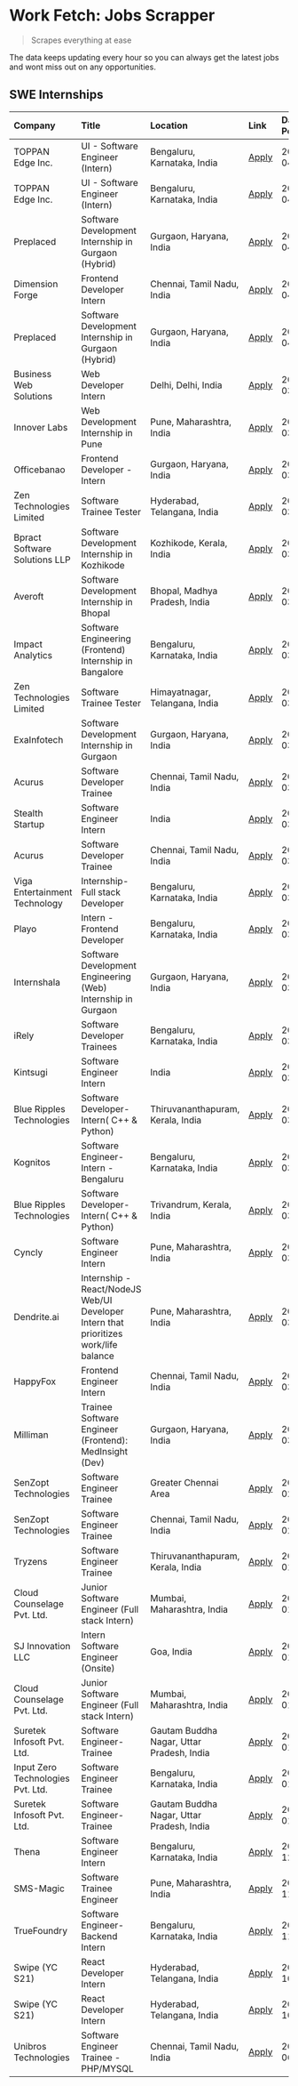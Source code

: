 # Work Fetch: Jobs Scrapper
> Scrapes everything at ease

The data keeps updating every hour so you can always get the latest jobs and wont miss out on any opportunities.

## SWE Internships
<!--START_SECTION:workfetch-->
| Company                           | Title                                                                                | Location                                  | Link                                                                                                                                                                                                                                                                                                  | Date Posted   |
|:----------------------------------|:-------------------------------------------------------------------------------------|:------------------------------------------|:------------------------------------------------------------------------------------------------------------------------------------------------------------------------------------------------------------------------------------------------------------------------------------------------------|:--------------|
| TOPPAN Edge Inc.                  | UI - Software Engineer (Intern)                                                      | Bengaluru, Karnataka, India               | [Apply](https://in.linkedin.com/jobs/view/ui-software-engineer-intern-at-toppan-edge-inc-3879345823?position=29&pageNum=0&refId=495zGV%2Fx9yJ3yqRref3xSA%3D%3D&trackingId=Gpf702v8ecyvNKCbT2t6Hw%3D%3D&trk=public_jobs_jserp-result_search-card)                                                      | 2024-04-02    |
| TOPPAN Edge Inc.                  | UI - Software Engineer (Intern)                                                      | Bengaluru, Karnataka, India               | [Apply](https://in.linkedin.com/jobs/view/ui-software-engineer-intern-at-toppan-edge-inc-3879345823?position=4&pageNum=2&refId=rxDZD8764tWUEF87vSBgew%3D%3D&trackingId=%2B5pg7c0MbNb%2Bqx3S5C87sw%3D%3D&trk=public_jobs_jserp-result_search-card)                                                     | 2024-04-02    |
| Preplaced                         | Software Development Internship in Gurgaon (Hybrid)                                  | Gurgaon, Haryana, India                   | [Apply](https://in.linkedin.com/jobs/view/software-development-internship-in-gurgaon-hybrid-at-preplaced-3880567870?position=31&pageNum=0&refId=495zGV%2Fx9yJ3yqRref3xSA%3D%3D&trackingId=f3op3CQsErDYJdXfgqUH0Q%3D%3D&trk=public_jobs_jserp-result_search-card)                                      | 2024-04-01    |
| Dimension Forge                   | Frontend Developer Intern                                                            | Chennai, Tamil Nadu, India                | [Apply](https://in.linkedin.com/jobs/view/frontend-developer-intern-at-dimension-forge-3880035903?position=56&pageNum=0&refId=495zGV%2Fx9yJ3yqRref3xSA%3D%3D&trackingId=KmiANfO5w%2BZs3KiWbXaX3A%3D%3D&trk=public_jobs_jserp-result_search-card)                                                      | 2024-04-01    |
| Preplaced                         | Software Development Internship in Gurgaon (Hybrid)                                  | Gurgaon, Haryana, India                   | [Apply](https://in.linkedin.com/jobs/view/software-development-internship-in-gurgaon-hybrid-at-preplaced-3880567870?position=6&pageNum=2&refId=rxDZD8764tWUEF87vSBgew%3D%3D&trackingId=a45Ep%2B5mN5b2M%2BUxSU%2FB0g%3D%3D&trk=public_jobs_jserp-result_search-card)                                   | 2024-04-01    |
| Business Web Solutions            | Web Developer Intern                                                                 | Delhi, Delhi, India                       | [Apply](https://in.linkedin.com/jobs/view/web-developer-intern-at-business-web-solutions-3877537626?position=46&pageNum=0&refId=495zGV%2Fx9yJ3yqRref3xSA%3D%3D&trackingId=oUhq3rFAllcJAGXSbIgbhA%3D%3D&trk=public_jobs_jserp-result_search-card)                                                      | 2024-03-30    |
| Innover Labs                      | Web Development Internship in Pune                                                   | Pune, Maharashtra, India                  | [Apply](https://in.linkedin.com/jobs/view/web-development-internship-in-pune-at-innover-labs-3875494237?position=11&pageNum=0&refId=495zGV%2Fx9yJ3yqRref3xSA%3D%3D&trackingId=gCh9jw3ZVEcQ18UjomAmFg%3D%3D&trk=public_jobs_jserp-result_search-card)                                                  | 2024-03-28    |
| Officebanao                       | Frontend Developer - Intern                                                          | Gurgaon, Haryana, India                   | [Apply](https://in.linkedin.com/jobs/view/frontend-developer-intern-at-officebanao-3871265915?position=17&pageNum=0&refId=495zGV%2Fx9yJ3yqRref3xSA%3D%3D&trackingId=Xh57oo3vP47FbOacJCo%2B2g%3D%3D&trk=public_jobs_jserp-result_search-card)                                                          | 2024-03-28    |
| Zen Technologies Limited          | Software Trainee Tester                                                              | Hyderabad, Telangana, India               | [Apply](https://in.linkedin.com/jobs/view/software-trainee-tester-at-zen-technologies-limited-3872036112?position=14&pageNum=0&refId=495zGV%2Fx9yJ3yqRref3xSA%3D%3D&trackingId=LQ0ljS34wRBdnIjln7d4PQ%3D%3D&trk=public_jobs_jserp-result_search-card)                                                 | 2024-03-27    |
| Bpract Software Solutions LLP     | Software Development Internship in Kozhikode                                         | Kozhikode, Kerala, India                  | [Apply](https://in.linkedin.com/jobs/view/software-development-internship-in-kozhikode-at-bpract-software-solutions-llp-3874054300?position=24&pageNum=0&refId=495zGV%2Fx9yJ3yqRref3xSA%3D%3D&trackingId=LcczIcE44NdnOEd141lOIA%3D%3D&trk=public_jobs_jserp-result_search-card)                       | 2024-03-27    |
| Averoft                           | Software Development Internship in Bhopal                                            | Bhopal, Madhya Pradesh, India             | [Apply](https://in.linkedin.com/jobs/view/software-development-internship-in-bhopal-at-averoft-3874051550?position=54&pageNum=0&refId=495zGV%2Fx9yJ3yqRref3xSA%3D%3D&trackingId=%2BIo5vE54W7ELBSgRyjYjdw%3D%3D&trk=public_jobs_jserp-result_search-card)                                              | 2024-03-27    |
| Impact Analytics                  | Software Engineering (Frontend) Internship in Bangalore                              | Bengaluru, Karnataka, India               | [Apply](https://in.linkedin.com/jobs/view/software-engineering-frontend-internship-in-bangalore-at-impact-analytics-3872535077?position=6&pageNum=0&refId=495zGV%2Fx9yJ3yqRref3xSA%3D%3D&trackingId=T7ak9X9x1dvEl7eKY2X6SQ%3D%3D&trk=public_jobs_jserp-result_search-card)                            | 2024-03-26    |
| Zen Technologies Limited          | Software Trainee Tester                                                              | Himayatnagar, Telangana, India            | [Apply](https://in.linkedin.com/jobs/view/software-trainee-tester-at-zen-technologies-limited-3872100214?position=12&pageNum=0&refId=495zGV%2Fx9yJ3yqRref3xSA%3D%3D&trackingId=10USIfL%2BEODrBu3DR5aLxA%3D%3D&trk=public_jobs_jserp-result_search-card)                                               | 2024-03-26    |
| ExaInfotech                       | Software Development Internship in Gurgaon                                           | Gurgaon, Haryana, India                   | [Apply](https://in.linkedin.com/jobs/view/software-development-internship-in-gurgaon-at-exainfotech-3872534185?position=20&pageNum=0&refId=495zGV%2Fx9yJ3yqRref3xSA%3D%3D&trackingId=2yGfdsVk3K9tbrZkTeiI%2FA%3D%3D&trk=public_jobs_jserp-result_search-card)                                         | 2024-03-26    |
| Acurus                            | Software Developer Trainee                                                           | Chennai, Tamil Nadu, India                | [Apply](https://in.linkedin.com/jobs/view/software-developer-trainee-at-acurus-3871400616?position=27&pageNum=0&refId=495zGV%2Fx9yJ3yqRref3xSA%3D%3D&trackingId=NlG41%2F2vXpsgtJZ76yzquQ%3D%3D&trk=public_jobs_jserp-result_search-card)                                                              | 2024-03-26    |
| Stealth Startup                   | Software Engineer Intern                                                             | India                                     | [Apply](https://in.linkedin.com/jobs/view/software-engineer-intern-at-stealth-startup-3868406943?position=55&pageNum=0&refId=495zGV%2Fx9yJ3yqRref3xSA%3D%3D&trackingId=3BViAL3iOFS2g98ea%2BDzjA%3D%3D&trk=public_jobs_jserp-result_search-card)                                                       | 2024-03-26    |
| Acurus                            | Software Developer Trainee                                                           | Chennai, Tamil Nadu, India                | [Apply](https://in.linkedin.com/jobs/view/software-developer-trainee-at-acurus-3871400616?position=2&pageNum=2&refId=rxDZD8764tWUEF87vSBgew%3D%3D&trackingId=f5rOmkONHXeyqUEYhSRlbQ%3D%3D&trk=public_jobs_jserp-result_search-card)                                                                   | 2024-03-26    |
| Viga Entertainment Technology     | Internship-Full stack Developer                                                      | Bengaluru, Karnataka, India               | [Apply](https://in.linkedin.com/jobs/view/internship-full-stack-developer-at-viga-entertainment-technology-3870669789?position=39&pageNum=0&refId=495zGV%2Fx9yJ3yqRref3xSA%3D%3D&trackingId=RAVDEDCuqXWLB0klaQoQZw%3D%3D&trk=public_jobs_jserp-result_search-card)                                    | 2024-03-25    |
| Playo                             | Intern - Frontend Developer                                                          | Bengaluru, Karnataka, India               | [Apply](https://in.linkedin.com/jobs/view/intern-frontend-developer-at-playo-3864131172?position=8&pageNum=0&refId=495zGV%2Fx9yJ3yqRref3xSA%3D%3D&trackingId=mAS4bH3tOsKo1mHDjycLcg%3D%3D&trk=public_jobs_jserp-result_search-card)                                                                   | 2024-03-22    |
| Internshala                       | Software Development Engineering (Web) Internship in Gurgaon                         | Gurgaon, Haryana, India                   | [Apply](https://in.linkedin.com/jobs/view/software-development-engineering-web-internship-in-gurgaon-at-internshala-3865617795?position=2&pageNum=0&refId=495zGV%2Fx9yJ3yqRref3xSA%3D%3D&trackingId=Q9ARyldbrOLFj68MO0qh0w%3D%3D&trk=public_jobs_jserp-result_search-card)                            | 2024-03-20    |
| iRely                             | Software Developer Trainees                                                          | Bengaluru, Karnataka, India               | [Apply](https://in.linkedin.com/jobs/view/software-developer-trainees-at-irely-3860566039?position=4&pageNum=0&refId=495zGV%2Fx9yJ3yqRref3xSA%3D%3D&trackingId=t%2F9ClUMw%2BDgtjmIi1lE7mw%3D%3D&trk=public_jobs_jserp-result_search-card)                                                             | 2024-03-18    |
| Kintsugi                          | Software Engineer Intern                                                             | India                                     | [Apply](https://in.linkedin.com/jobs/view/software-engineer-intern-at-kintsugi-3857074071?position=41&pageNum=0&refId=495zGV%2Fx9yJ3yqRref3xSA%3D%3D&trackingId=D65F87U%2FDZah%2BVRsouwnHw%3D%3D&trk=public_jobs_jserp-result_search-card)                                                            | 2024-03-16    |
| Blue Ripples Technologies         | Software Developer- Intern( C++ & Python)                                            | Thiruvananthapuram, Kerala, India         | [Apply](https://in.linkedin.com/jobs/view/software-developer-intern-c%2B%2B-python-at-blue-ripples-technologies-3855594494?position=22&pageNum=0&refId=495zGV%2Fx9yJ3yqRref3xSA%3D%3D&trackingId=wNAKk0VnYd%2BFB8JcvOlhyQ%3D%3D&trk=public_jobs_jserp-result_search-card)                             | 2024-03-14    |
| Kognitos                          | Software Engineer-Intern -Bengaluru                                                  | Bengaluru, Karnataka, India               | [Apply](https://in.linkedin.com/jobs/view/software-engineer-intern-bengaluru-at-kognitos-3855361239?position=9&pageNum=0&refId=495zGV%2Fx9yJ3yqRref3xSA%3D%3D&trackingId=YK%2B8SDX3EpqZ36%2B438MPNQ%3D%3D&trk=public_jobs_jserp-result_search-card)                                                   | 2024-03-13    |
| Blue Ripples Technologies         | Software Developer- Intern( C++  & Python)                                           | Trivandrum, Kerala, India                 | [Apply](https://in.linkedin.com/jobs/view/software-developer-intern-c%2B%2B-python-at-blue-ripples-technologies-3856150730?position=21&pageNum=0&refId=495zGV%2Fx9yJ3yqRref3xSA%3D%3D&trackingId=aAu5CEME8nISeSZ425qcDA%3D%3D&trk=public_jobs_jserp-result_search-card)                               | 2024-03-13    |
| Cyncly                            | Software Engineer Intern                                                             | Pune, Maharashtra, India                  | [Apply](https://in.linkedin.com/jobs/view/software-engineer-intern-at-cyncly-3853990178?position=23&pageNum=0&refId=495zGV%2Fx9yJ3yqRref3xSA%3D%3D&trackingId=OGJZP65fChoyNA8zeub3Nw%3D%3D&trk=public_jobs_jserp-result_search-card)                                                                  | 2024-03-13    |
| Dendrite.ai                       | Internship - React/NodeJS Web/UI Developer Intern that prioritizes work/life balance | Pune, Maharashtra, India                  | [Apply](https://in.linkedin.com/jobs/view/internship-react-nodejs-web-ui-developer-intern-that-prioritizes-work-life-balance-at-dendrite-ai-3853583200?position=42&pageNum=0&refId=495zGV%2Fx9yJ3yqRref3xSA%3D%3D&trackingId=%2BjwB31yGX1gusNkv7s9aWQ%3D%3D&trk=public_jobs_jserp-result_search-card) | 2024-03-12    |
| HappyFox                          | Frontend Engineer Intern                                                             | Chennai, Tamil Nadu, India                | [Apply](https://in.linkedin.com/jobs/view/frontend-engineer-intern-at-happyfox-3848357951?position=52&pageNum=0&refId=495zGV%2Fx9yJ3yqRref3xSA%3D%3D&trackingId=dZHdk3Vhr40st%2FwCRZhDxA%3D%3D&trk=public_jobs_jserp-result_search-card)                                                              | 2024-03-07    |
| Milliman                          | Trainee Software Engineer (Frontend): MedInsight (Dev)                               | Gurgaon, Haryana, India                   | [Apply](https://in.linkedin.com/jobs/view/trainee-software-engineer-frontend-medinsight-dev-at-milliman-3792874280?position=13&pageNum=0&refId=495zGV%2Fx9yJ3yqRref3xSA%3D%3D&trackingId=0QHGAhdFH1tRUBj0dcKgWQ%3D%3D&trk=public_jobs_jserp-result_search-card)                                       | 2024-03-01    |
| SenZopt Technologies              | Software Engineer Trainee                                                            | Greater Chennai Area                      | [Apply](https://in.linkedin.com/jobs/view/software-engineer-trainee-at-senzopt-technologies-3827688781?position=43&pageNum=0&refId=495zGV%2Fx9yJ3yqRref3xSA%3D%3D&trackingId=2HDt9QCzdr0uY7ahp%2BqOpQ%3D%3D&trk=public_jobs_jserp-result_search-card)                                                 | 2024-02-12    |
| SenZopt Technologies              | Software Engineer Trainee                                                            | Chennai, Tamil Nadu, India                | [Apply](https://in.linkedin.com/jobs/view/software-engineer-trainee-at-senzopt-technologies-3827686880?position=58&pageNum=0&refId=495zGV%2Fx9yJ3yqRref3xSA%3D%3D&trackingId=Nc6gMHKWqSFgIkePJupS8A%3D%3D&trk=public_jobs_jserp-result_search-card)                                                   | 2024-02-12    |
| Tryzens                           | Software Engineer Trainee                                                            | Thiruvananthapuram, Kerala, India         | [Apply](https://in.linkedin.com/jobs/view/software-engineer-trainee-at-tryzens-3809363491?position=45&pageNum=0&refId=495zGV%2Fx9yJ3yqRref3xSA%3D%3D&trackingId=R%2FJvlc%2BY%2Bwrvt0M5pi09bg%3D%3D&trk=public_jobs_jserp-result_search-card)                                                          | 2024-01-18    |
| Cloud Counselage Pvt. Ltd.        | Junior Software Engineer (Full stack Intern)                                         | Mumbai, Maharashtra, India                | [Apply](https://in.linkedin.com/jobs/view/junior-software-engineer-full-stack-intern-at-cloud-counselage-pvt-ltd-3803132814?position=35&pageNum=0&refId=495zGV%2Fx9yJ3yqRref3xSA%3D%3D&trackingId=Y2jeQHN%2BnJtmIm64l0h%2BTg%3D%3D&trk=public_jobs_jserp-result_search-card)                          | 2024-01-11    |
| SJ Innovation LLC                 | Intern Software Engineer (Onsite)                                                    | Goa, India                                | [Apply](https://in.linkedin.com/jobs/view/intern-software-engineer-onsite-at-sj-innovation-llc-3799959011?position=49&pageNum=0&refId=495zGV%2Fx9yJ3yqRref3xSA%3D%3D&trackingId=rc5Lh3N4FhKOhLK%2FA7tElA%3D%3D&trk=public_jobs_jserp-result_search-card)                                              | 2024-01-11    |
| Cloud Counselage Pvt. Ltd.        | Junior Software Engineer (Full stack Intern)                                         | Mumbai, Maharashtra, India                | [Apply](https://in.linkedin.com/jobs/view/junior-software-engineer-full-stack-intern-at-cloud-counselage-pvt-ltd-3803132814?position=10&pageNum=2&refId=rxDZD8764tWUEF87vSBgew%3D%3D&trackingId=6GQNkRE5VabCPUuV8J%2FQqQ%3D%3D&trk=public_jobs_jserp-result_search-card)                              | 2024-01-11    |
| Suretek Infosoft Pvt. Ltd.        | Software Engineer-Trainee                                                            | Gautam Buddha Nagar, Uttar Pradesh, India | [Apply](https://in.linkedin.com/jobs/view/software-engineer-trainee-at-suretek-infosoft-pvt-ltd-3800934643?position=32&pageNum=0&refId=495zGV%2Fx9yJ3yqRref3xSA%3D%3D&trackingId=gNRMb5jitC5loJle%2Fsxh6A%3D%3D&trk=public_jobs_jserp-result_search-card)                                             | 2024-01-09    |
| Input Zero Technologies Pvt. Ltd. | Software Engineer Trainee                                                            | Bengaluru, Karnataka, India               | [Apply](https://in.linkedin.com/jobs/view/software-engineer-trainee-at-input-zero-technologies-pvt-ltd-3800927643?position=38&pageNum=0&refId=495zGV%2Fx9yJ3yqRref3xSA%3D%3D&trackingId=0JsEeP5gtUjGGpZlR5ex0w%3D%3D&trk=public_jobs_jserp-result_search-card)                                        | 2024-01-09    |
| Suretek Infosoft Pvt. Ltd.        | Software Engineer-Trainee                                                            | Gautam Buddha Nagar, Uttar Pradesh, India | [Apply](https://in.linkedin.com/jobs/view/software-engineer-trainee-at-suretek-infosoft-pvt-ltd-3800934643?position=7&pageNum=2&refId=rxDZD8764tWUEF87vSBgew%3D%3D&trackingId=pMTtUfBabAcI95vXSc0Nsw%3D%3D&trk=public_jobs_jserp-result_search-card)                                                  | 2024-01-09    |
| Thena                             | Software Engineer Intern                                                             | Bengaluru, Karnataka, India               | [Apply](https://in.linkedin.com/jobs/view/software-engineer-intern-at-thena-3778731751?position=25&pageNum=0&refId=495zGV%2Fx9yJ3yqRref3xSA%3D%3D&trackingId=buMm6LoZw9M9Z50%2FzDvo7A%3D%3D&trk=public_jobs_jserp-result_search-card)                                                                 | 2023-12-05    |
| SMS-Magic                         | Software Trainee Engineer                                                            | Pune, Maharashtra, India                  | [Apply](https://in.linkedin.com/jobs/view/software-trainee-engineer-at-sms-magic-3761409781?position=37&pageNum=0&refId=495zGV%2Fx9yJ3yqRref3xSA%3D%3D&trackingId=PYEF%2B2B9yAw94F1kNsPE5g%3D%3D&trk=public_jobs_jserp-result_search-card)                                                            | 2023-11-16    |
| TrueFoundry                       | Software Engineer-Backend Intern                                                     | Bengaluru, Karnataka, India               | [Apply](https://in.linkedin.com/jobs/view/software-engineer-backend-intern-at-truefoundry-3779508170?position=40&pageNum=0&refId=495zGV%2Fx9yJ3yqRref3xSA%3D%3D&trackingId=f%2BHWE18KdRwMtwQEBm84FQ%3D%3D&trk=public_jobs_jserp-result_search-card)                                                   | 2023-11-10    |
| Swipe (YC S21)                    | React Developer Intern                                                               | Hyderabad, Telangana, India               | [Apply](https://in.linkedin.com/jobs/view/react-developer-intern-at-swipe-yc-s21-3737600089?position=28&pageNum=0&refId=495zGV%2Fx9yJ3yqRref3xSA%3D%3D&trackingId=NAtdLc5ihQTwnRGZWZT5Pg%3D%3D&trk=public_jobs_jserp-result_search-card)                                                              | 2023-10-13    |
| Swipe (YC S21)                    | React Developer Intern                                                               | Hyderabad, Telangana, India               | [Apply](https://in.linkedin.com/jobs/view/react-developer-intern-at-swipe-yc-s21-3737600089?position=3&pageNum=2&refId=rxDZD8764tWUEF87vSBgew%3D%3D&trackingId=7If%2BQStfbuQFnd%2B%2BQcDaIA%3D%3D&trk=public_jobs_jserp-result_search-card)                                                           | 2023-10-13    |
| Unibros Technologies              | Software Engineer Trainee - PHP/MYSQL                                                | Chennai, Tamil Nadu, India                | [Apply](https://in.linkedin.com/jobs/view/software-engineer-trainee-php-mysql-at-unibros-technologies-3656599241?position=44&pageNum=0&refId=495zGV%2Fx9yJ3yqRref3xSA%3D%3D&trackingId=F3Gfmgx5m55HQ6JcSGxEFw%3D%3D&trk=public_jobs_jserp-result_search-card)                                         | 2023-06-12    |
<!--END_SECTION:workfetch-->
